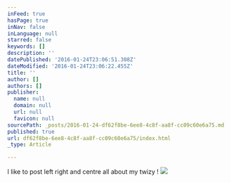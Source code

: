 ```yaml
---
inFeed: true
hasPage: true
inNav: false
inLanguage: null
starred: false
keywords: []
description: ''
datePublished: '2016-01-24T23:06:51.308Z'
dateModified: '2016-01-24T23:06:22.455Z'
title: ''
author: []
authors: []
publisher:
  name: null
  domain: null
  url: null
  favicon: null
sourcePath: _posts/2016-01-24-df62f8be-6ee8-4c8f-aa8f-cc09c60e6a75.md
published: true
url: df62f8be-6ee8-4c8f-aa8f-cc09c60e6a75/index.html
_type: Article

---
```

I like to post left right and centre all about my twizy !
![](https://the-grid-user-content.s3-us-west-2.amazonaws.com/9f173696-86e6-4298-bae4-54f28e071fcd.jpg)